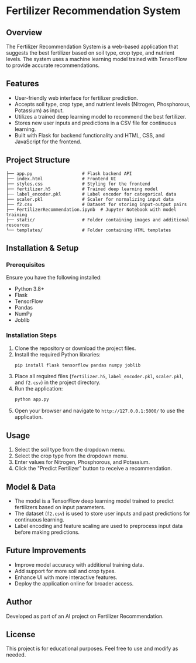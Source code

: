 
# Fertilizer Recommendation System

## Overview
The Fertilizer Recommendation System is a web-based application that suggests the best fertilizer based on soil type, crop type, and nutrient levels. The system uses a machine learning model trained with TensorFlow to provide accurate recommendations.

## Features
- User-friendly web interface for fertilizer prediction.
- Accepts soil type, crop type, and nutrient levels (Nitrogen, Phosphorous, Potassium) as input.
- Utilizes a trained deep learning model to recommend the best fertilizer.
- Stores new user inputs and predictions in a CSV file for continuous learning.
- Built with Flask for backend functionality and HTML, CSS, and JavaScript for the frontend.

## Project Structure
```
├── app.py                   # Flask backend API
├── index.html               # Frontend UI
├── styles.css               # Styling for the frontend
├── fertilizer.h5            # Trained deep learning model
├── label_encoder.pkl        # Label encoder for categorical data
├── scaler.pkl               # Scaler for normalizing input data
├── f2.csv                   # Dataset for storing input-output pairs
├── FertilizerRecommendation.ipynb  # Jupyter Notebook with model training
├── static/                  # Folder containing images and additional resources
└── templates/               # Folder containing HTML templates
```

## Installation & Setup
### Prerequisites
Ensure you have the following installed:
- Python 3.8+
- Flask
- TensorFlow
- Pandas
- NumPy
- Joblib

### Installation Steps
1. Clone the repository or download the project files.
2. Install the required Python libraries:
   ```sh
   pip install flask tensorflow pandas numpy joblib
   ```
3. Place all required files (`fertilizer.h5`, `label_encoder.pkl`, `scaler.pkl`, and `f2.csv`) in the project directory.
4. Run the application:
   ```sh
   python app.py
   ```
5. Open your browser and navigate to `http://127.0.0.1:5000/` to use the application.

## Usage
1. Select the soil type from the dropdown menu.
2. Select the crop type from the dropdown menu.
3. Enter values for Nitrogen, Phosphorous, and Potassium.
4. Click the "Predict Fertilizer" button to receive a recommendation.

## Model & Data
- The model is a TensorFlow deep learning model trained to predict fertilizers based on input parameters.
- The dataset (`f2.csv`) is used to store user inputs and past predictions for continuous learning.
- Label encoding and feature scaling are used to preprocess input data before making predictions.

## Future Improvements
- Improve model accuracy with additional training data.
- Add support for more soil and crop types.
- Enhance UI with more interactive features.
- Deploy the application online for broader access.

## Author
Developed as part of an AI project on Fertilizer Recommendation.

## License
This project is for educational purposes. Feel free to use and modify as needed.

